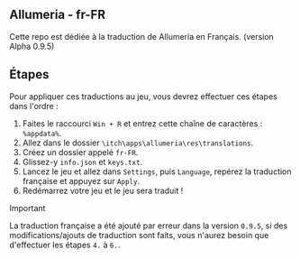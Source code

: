 ## Allumeria - fr-FR
Cette repo est dédiée à la traduction de Allumeria en Français. (version Alpha 0.9.5)
	
## Étapes
Pour appliquer ces traductions au jeu, vous devrez effectuer ces étapes dans l'ordre :
1. Faites le raccourci `Win + R` et entrez cette chaîne de caractères : `%appdata%`.
2. Allez dans le dossier `\itch\apps\allumeria\res\translations`.
3. Créez un dossier appelé `fr-FR`.
4. Glissez-y `info.json` et `keys.txt`.
5. Lancez le jeu et allez dans `Settings`, puis `Language`, repérez la traduction française et appuyez sur `Apply`.
6. Redémarrez votre jeu et le jeu sera traduit !
	
> [!IMPORTANT]  
> La traduction française a été ajouté par erreur dans la version `0.9.5`, si des modifications/ajouts de traduction sont faits, vous n'aurez besoin que d'effectuer les étapes `4.` à `6.`.

